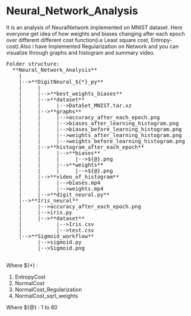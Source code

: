 # Neural_Network_Analysis
It is an analysis of NeuralNetwork implemented on MNIST dataset. Here everyone get idea of how weights and biases changing after each epoch over different different cost function(i.e Least square cost, Entropy-cost).Also i have Implemented Regularization on Network and you can visualize through graphs and histogram and summary video.
<pre>
Folder structure:
  **Neural_Network_Analysis**
    |
    |-->**DigitNeural_${*}_py**
    |     |
    |     |-->**best_weights_biases**
    |     |-->**dataset**
    |     |     |-->DataSet_MNIST.tar.xz
    |     |-->**graphs**
    |     |     |-->accuracy_after_each_epoch.png
    |     |     |-->biases_after_learning_histogram.png
    |     |     |-->biases_before_learning_histogram.png
    |     |     |-->weights_after_learning_histogram.png
    |     |     |-->weights_before_learning_histogram.png
    |     |-->**histogram_after_each_epoch**
    |     |     |-->**biases**
    |     |     |     |-->${@}.png
    |     |     |-->**weights**
    |     |     |     |-->${@}.png
    |     |-->**video_of_histogram**
    |     |     |-->biases.mp4
    |     |     |-->weights.mp4
    |     |-->**digit_neural.py**
    |-->**Iris_neural**
    |     |-->accuracy_after_each_epoch.png
    |     |-->iris.py
    |     |-->**dataset**
    |           |-->Iris.csv
    |           |-->test.csv
    |-->**Sigmoid_workflow**
          |-->sigmoid.py
          |-->Sigmoid.png
    </pre>  
    
Where ${*} :
  1)  EntropyCost
  2)  NormalCost
  3)  NormalCost_Regularization
  4)  NormalCost_sqrt_weights
  
Where ${@} : 1 to 60


  
    

